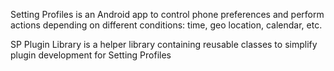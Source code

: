 Setting Profiles is an Android app to control phone preferences and perform actions depending on different conditions: time, geo location, calendar, etc.

SP Plugin Library is a helper library containing reusable classes to simplify plugin development for Setting Profiles